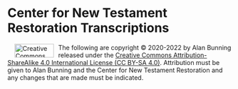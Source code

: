 <h1>Center for New Testament Restoration Transcriptions</h1>
<div><img alt='Creative Commons License' src="https://licensebuttons.net/l/by-sa/3.0/88x31.png" width="88" height="31" style='margin:0 10px 0 12pt; float:left;'/>
The following are copyright © 2020-2022 by Alan Bunning released under the <a rel=license href=http://creativecommons.org/licenses/by-sa/4.0/>Creative Commons Attribution-ShareAlike 4.0 International License (CC BY-SA 4.0)</a>.
Attribution must be given to Alan Bunning and the Center for New Testament Restoration and any changes that are made must be indicated.</div>
